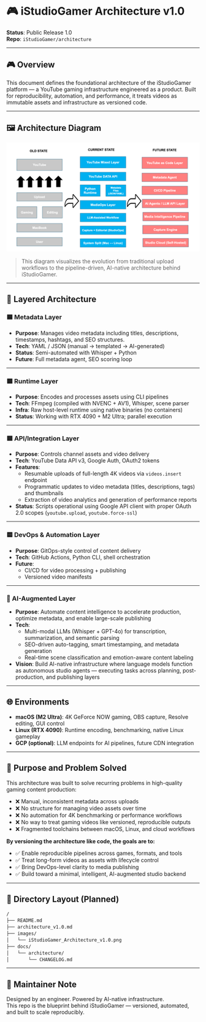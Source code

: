 # 🎮 iStudioGamer Architecture v1.0

**Status**: Public Release 1.0  
**Repo**: `iStudioGamer/architecture`

---

## 🎮 Overview

This document defines the foundational architecture of the iStudioGamer platform — a YouTube gaming infrastructure engineered as a product. Built for reproducibility, automation, and performance, it treats videos as immutable assets and infrastructure as versioned code.


---
## 🖼️ Architecture Diagram

![iStudioGamer Architecture v1.0](./images/iStudioGamer_Architecture_v1.0.png)

> This diagram visualizes the evolution from traditional upload workflows to the pipeline-driven, AI-native architecture behind iStudioGamer.
---

## 🧱 Layered Architecture

### 🟦 Metadata Layer

- **Purpose**: Manages video metadata including titles, descriptions, timestamps, hashtags, and SEO structures.  
- **Tech**: YAML / JSON (manual → templated → AI-generated)  
- **Status**: Semi-automated with Whisper + Python  
- **Future**: Full metadata agent, SEO scoring loop

---

### 🟩 Runtime Layer

- **Purpose**: Encodes and processes assets using CLI pipelines  
- **Tech**: FFmpeg (compiled with NVENC + AV1), Whisper, scene parser  
- **Infra**: Raw host-level runtime using native binaries (no containers)  
- **Status**: Working with RTX 4090 + M2 Ultra; parallel execution

---

### 🟥 API/Integration Layer

- **Purpose**: Controls channel assets and video delivery  
- **Tech**: YouTube Data API v3, Google Auth, OAuth2 tokens  
- **Features**:  
  - Resumable uploads of full-length 4K videos via `videos.insert` endpoint  
  - Programmatic updates to video metadata (titles, descriptions, tags) and thumbnails  
  - Extraction of video analytics and generation of performance reports  
- **Status**: Scripts operational using Google API client with proper OAuth 2.0 scopes (`youtube.upload`, `youtube.force-ssl`)

---

### 🟨 DevOps & Automation Layer

- **Purpose**: GitOps-style control of content delivery  
- **Tech**: GitHub Actions, Python CLI, shell orchestration  
- **Future**:  
  - CI/CD for video processing + publishing  
  - Versioned video manifests

---

### 🧠 AI-Augmented Layer

- **Purpose**: Automate content intelligence to accelerate production, optimize metadata, and enable large-scale publishing  
- **Tech**:  
  - Multi-modal LLMs (Whisper + GPT-4o) for transcription, summarization, and semantic parsing  
  - SEO-driven auto-tagging, smart timestamping, and metadata generation  
  - Real-time scene classification and emotion-aware content labeling  
- **Vision**: Build AI-native infrastructure where language models function as autonomous studio agents — executing tasks across planning, post-production, and publishing layers

---

## 🌐 Environments

- **macOS (M2 Ultra)**: 4K GeForce NOW gaming, OBS capture, Resolve editing, GUI control  
- **Linux (RTX 4090)**: Runtime encoding, benchmarking, native Linux gameplay  
- **GCP (optional)**: LLM endpoints for AI pipelines, future CDN integration

---

## 🎯 Purpose and Problem Solved

This architecture was built to solve recurring problems in high-quality gaming content production:

- ❌ Manual, inconsistent metadata across uploads  
- ❌ No structure for managing video assets over time  
- ❌ No automation for 4K benchmarking or performance workflows  
- ❌ No way to treat gaming videos like versioned, reproducible outputs  
- ❌ Fragmented toolchains between macOS, Linux, and cloud workflows

**By versioning the architecture like code, the goals are to:**

- ✅ Enable reproducible pipelines across games, formats, and tools  
- ✅ Treat long-form videos as assets with lifecycle control  
- ✅ Bring DevOps-level clarity to media publishing  
- ✅ Build toward a minimal, intelligent, AI-augmented studio backend

---

## 📂 Directory Layout (Planned)

```bash
/
├── README.md
├── architecture_v1.0.md
├── images/
│   └── iStudioGamer_Architecture_v1.0.png
├── docs/
│   └── architecture/
│       └── CHANGELOG.md

```

---

## 📌 Maintainer Note

Designed by an engineer. Powered by AI-native infrastructure.  
This repo is the blueprint behind iStudioGamer — versioned, automated, and built to scale reproducibly.
